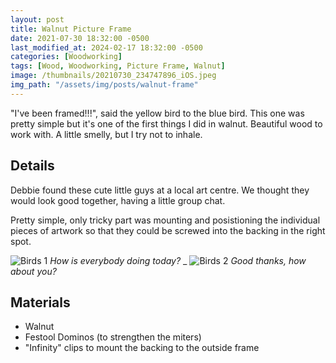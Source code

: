 ```yaml
---
layout: post
title: Walnut Picture Frame
date: 2021-07-30 18:32:00 -0500
last_modified_at: 2024-02-17 18:32:00 -0500
categories: [Woodworking]
tags: [Wood, Woodworking, Picture Frame, Walnut]
image: /thumbnails/20210730_234747896_iOS.jpeg
img_path: "/assets/img/posts/walnut-frame"
---
```


"I've been framed!!!", said the yellow bird to the blue bird.  This one was pretty simple but it's one of the first things I did in walnut.  Beautiful wood to work with.  A little smelly, but I try not to inhale.

## Details

Debbie found these cute little guys at a local art centre.  We thought they would look good together, having a little group chat.

Pretty simple, only tricky part was mounting and posistioning the individual pieces of artwork so that they could be screwed into the backing in the right spot.

![Birds 1][Birds 1]
_How is everybody doing today?_
_
![Birds 2][Birds 2]
_Good thanks, how about you?_

## Materials

- Walnut
- Festool Dominos (to strengthen the miters)
- "Infinity" clips to mount the backing to the outside frame
  
[Birds 1]: 20210730_234747896_iOS.jpeg
[Birds 2]: 20210730_234800423_iOS.jpeg
